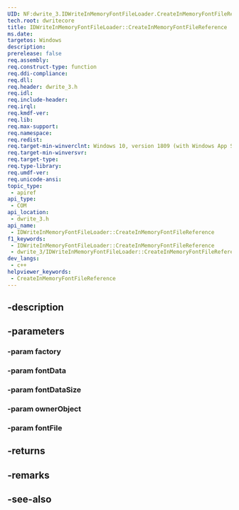 ```yaml
---
UID: NF:dwrite_3.IDWriteInMemoryFontFileLoader.CreateInMemoryFontFileReference
tech.root: dwritecore
title: IDWriteInMemoryFontFileLoader::CreateInMemoryFontFileReference
ms.date: 
targetos: Windows
description: 
prerelease: false
req.assembly: 
req.construct-type: function
req.ddi-compliance: 
req.dll: 
req.header: dwrite_3.h
req.idl: 
req.include-header: 
req.irql: 
req.kmdf-ver: 
req.lib: 
req.max-support: 
req.namespace: 
req.redist: 
req.target-min-winverclnt: Windows 10, version 1809 (with Windows App SDK 0.5 or later)
req.target-min-winversvr: 
req.target-type: 
req.type-library: 
req.umdf-ver: 
req.unicode-ansi: 
topic_type:
 - apiref
api_type:
 - COM
api_location:
 - dwrite_3.h
api_name:
 - IDWriteInMemoryFontFileLoader::CreateInMemoryFontFileReference
f1_keywords:
 - IDWriteInMemoryFontFileLoader::CreateInMemoryFontFileReference
 - dwrite_3/IDWriteInMemoryFontFileLoader::CreateInMemoryFontFileReference
dev_langs:
 - c++
helpviewer_keywords:
 - CreateInMemoryFontFileReference
---
```


## -description

## -parameters

### -param factory

### -param fontData

### -param fontDataSize

### -param ownerObject

### -param fontFile

## -returns

## -remarks

## -see-also

